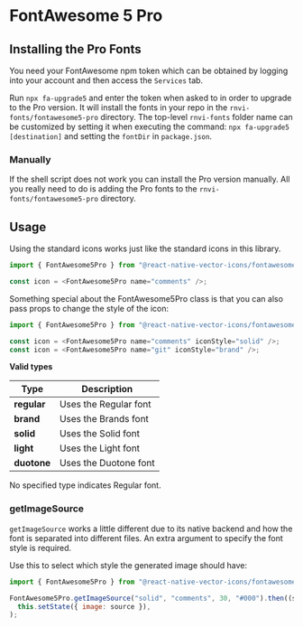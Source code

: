 # FontAwesome 5 Pro

## Installing the Pro Fonts

You need your FontAwesome npm token which can be obtained by logging into your
account and then access the `Services` tab.

Run `npx fa-upgrade5` and enter the token
when asked to in order to upgrade to the Pro version. It will install the fonts
in your repo in the `rnvi-fonts/fontawesome5-pro` directory. The top-level `rnvi-fonts` folder name can be customized by
setting it when executing the command: `npx fa-upgrade5 [destination]` and setting the `fontDir` in `package.json`.

### Manually

If the shell script does not work you can install the Pro version manually.
All you really need to do is adding the Pro fonts to the `rnvi-fonts/fontawesome5-pro` directory.

## Usage

Using the standard icons works just like the standard icons in this library.

```javascript
import { FontAwesome5Pro } from "@react-native-vector-icons/fontawesome5-pro";

const icon = <FontAwesome5Pro name="comments" />;
```

Something special about the FontAwesome5Pro class is that you can also pass props
to change the style of the icon:

```javascript
import { FontAwesome5Pro } from "@react-native-vector-icons/fontawesome5-pro";

const icon = <FontAwesome5Pro name="comments" iconStyle="solid" />;
const icon = <FontAwesome5Pro name="git" iconStyle="brand" />;
```

**Valid types**

| Type        | Description           |
| ----------- | --------------------- |
| **regular** | Uses the Regular font |
| **brand**   | Uses the Brands font  |
| **solid**   | Uses the Solid font   |
| **light**   | Uses the Light font   |
| **duotone** | Uses the Duotone font |

No specified type indicates Regular font.

### getImageSource

`getImageSource` works a little different due to its native backend and how the
font is separated into different files. An extra argument to specify the font
style is required.

Use this to select which style the generated image should have:

```javascript
import { FontAwesome5Pro } from "@react-native-vector-icons/fontawesome5-pro";

FontAwesome5Pro.getImageSource("solid", "comments", 30, "#000").then((source) =>
  this.setState({ image: source }),
);
```
